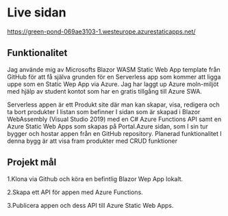 # Live sidan
https://green-pond-069ae3103-1.westeurope.azurestaticapps.net/

## Funktionalitet

Jag använde mig av Microsofts Blazor WASM Static Web App template 
från GitHub för att få själva grunden för en Serverless app som kommer 
att ligga uppe som en Static Wep App via Azure. Jag har laggt up Azure 
moln-miljöt med hjälp av student kontot som har en gratis tillgång till 
Azure SWA. 

Serverless appen är ett Produkt site där man kan skapar, visa, redigera 
och ta bort produkter I listan som befinner I sidan som är skapad i 
Blazor WebAssembly (Visual Studio 2019) med en C# Azure Functions 
API samt en Azure Static Web Apps som skapas på Portal.Azure sidan, 
som I sin tur bygger och hostar appen från en GitHub repository. 
Planerad funktionalitet I denna bygg är att visa fram produkter med 
CRUD funktioner

## Projekt mål

1.Klona via Github och köra en befintlig Blazor Wep App lokalt.

2.Skapa ett API för appen med Azure Functions.

3.Publicera appen och dess API till Azure Static Web Apps. 
